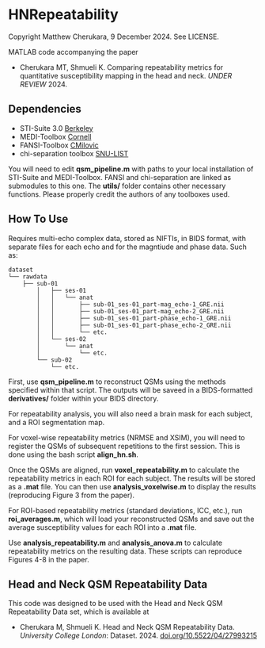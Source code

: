 # HNRepeatability

Copyright Matthew Cherukara, 9 December 2024. See LICENSE.

MATLAB code accompanying the paper
- Cherukara MT, Shmueli K. Comparing repeatability metrics for quantitative susceptibility mapping in the head and neck. *UNDER REVIEW* 2024.


## Dependencies

- STI-Suite 3.0 [Berkeley](https://people.eecs.berkeley.edu/~chunlei.liu/software.html)  
- MEDI-Toolbox [Cornell](http://pre.weill.cornell.edu/mri/pages/qsm.html)  
- FANSI-Toolbox [CMilovic](https://gitlab.com/cmilovic/FANSI-toolbox)  
- chi-separation toolbox [SNU-LIST](https://github.com/SNU-LIST/chi-separation)

You will need to edit **qsm_pipeline.m** with paths to your local installation of STI-Suite and MEDI-Toolbox. FANSI and chi-separation are linked as submodules to this one. The **utils/** folder contains other necessary functions. Please properly credit the authors of any toolboxes used.

## How To Use

Requires multi-echo complex data, stored as NIFTIs, in BIDS format, with separate files for each echo and for the magntiude and phase data. Such as:
```
dataset
└── rawdata 
    ├── sub-01
        │   ├── ses-01
        │   │   └── anat
        │   │       ├── sub-01_ses-01_part-mag_echo-1_GRE.nii
        │   │       ├── sub-01_ses-01_part-mag_echo-2_GRE.nii
        │   │       ├── sub-01_ses-01_part-phase_echo-1_GRE.nii
        │   │       ├── sub-01_ses-01_part-phase_echo-2_GRE.nii
        │   │       └── etc.
        │   └── ses-02
        │       └── anat
        │           └── etc.
        └── sub-02
            └── etc.
```

First, use **qsm_pipeline.m** to reconstruct QSMs using the methods specified within that script. The outputs will be saveed in a BIDS-formatted **derivatives/** folder within your BIDS directory.

For repeatability analysis, you will also need a brain mask for each subject, and a ROI segmentation map. 

For voxel-wise repeatability metrics (NRMSE and XSIM), you will need to register the QSMs of subsequent repetitions to the first session. This is done using the bash script **align_hn.sh**.

Once the QSMs are aligned, run **voxel_repeatability.m** to calculate the repeatability metrics in each ROI for each subject. The results will be stored as a **.mat** file. You can then use **analysis_voxelwise.m** to display the results (reproducing Figure 3 from the paper).

For ROI-based repeatability metrics (standard deviations, ICC, etc.), run **roi_averages.m**, which will load your reconstructed QSMs and save out the average susceptibility values for each ROI into a **.mat** file.

Use **analysis_repeatability.m** and **analysis_anova.m** to calculate repeatability metrics on the resulting data. These scripts can reproduce Figures 4-8 in the paper.

## Head and Neck QSM Repeatability Data

This code was designed to be used with the Head and Neck QSM Repeatability Data set, which is available at
- Cherukara M, Shmueli K. Head and Neck QSM Repeatability Data. *University College London*: Dataset. 2024. [doi.org/10.5522/04/27993215](https://doi.org/10.5522/04/27993215)